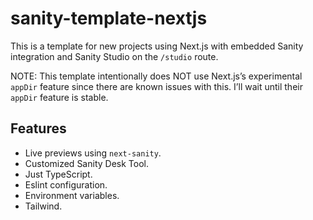 # sanity-template-nextjs

This is a template for new projects using Next.js with embedded Sanity integration and Sanity Studio
on the `/studio` route.

NOTE: This template intentionally does NOT use Next.js’s experimental `appDir` feature since there
are known issues with this. I’ll wait until their `appDir` feature is stable.

## Features

- Live previews using `next-sanity`.
- Customized Sanity Desk Tool.
- Just TypeScript.
- Eslint configuration.
- Environment variables.
- Tailwind.
